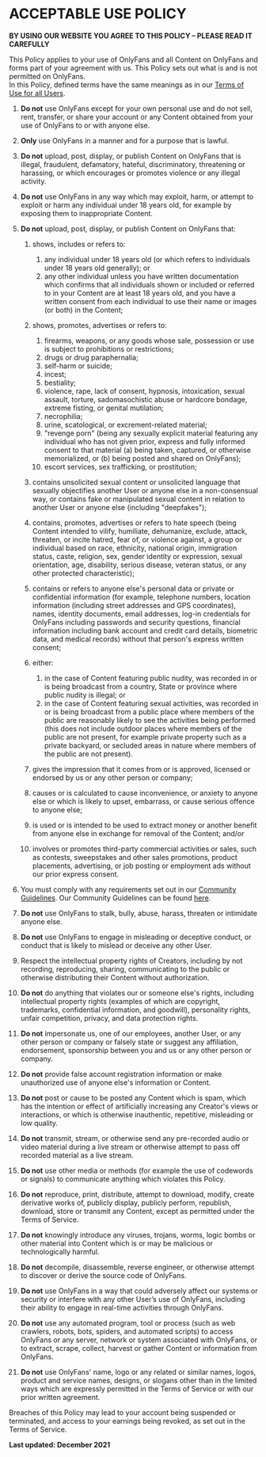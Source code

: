 ACCEPTABLE USE POLICY
=====================

**BY USING OUR WEBSITE YOU AGREE TO THIS POLICY – PLEASE READ IT CAREFULLY**

This Policy applies to your use of OnlyFans and all Content on OnlyFans and forms part of your agreement with us. This Policy sets out what is and is not permitted on OnlyFans.  
In this Policy, defined terms have the same meanings as in our [Terms of Use for all Users](#terms-use-all-users).

1. **Do not** use OnlyFans except for your own personal use and do not sell, rent, transfer, or share your account or any Content obtained from your use of OnlyFans to or with anyone else.
2. **Only** use OnlyFans in a manner and for a purpose that is lawful.
3. **Do not** upload, post, display, or publish Content on OnlyFans that is illegal, fraudulent, defamatory, hateful, discriminatory, threatening or harassing, or which encourages or promotes violence or any illegal activity.
4. **Do not** use OnlyFans in any way which may exploit, harm, or attempt to exploit or harm any individual under 18 years old, for example by exposing them to inappropriate Content.
5. **Do not** upload, post, display, or publish Content on OnlyFans that:
    
    1. shows, includes or refers to:
        
        1. any individual under 18 years old (or which refers to individuals under 18 years old generally); or
        2. any other individual unless you have written documentation which confirms that all individuals shown or included or referred to in your Content are at least 18 years old, and you have a written consent from each individual to use their name or images (or both) in the Content;
    2. shows, promotes, advertises or refers to:
        
        1. firearms, weapons, or any goods whose sale, possession or use is subject to prohibitions or restrictions;
        2. drugs or drug paraphernalia;
        3. self-harm or suicide;
        4. incest;
        5. bestiality;
        6. violence, rape, lack of consent, hypnosis, intoxication, sexual assault, torture, sadomasochistic abuse or hardcore bondage, extreme fisting, or genital mutilation;
        7. necrophilia;
        8. urine, scatological, or excrement-related material;
        9. "revenge porn" (being any sexually explicit material featuring any individual who has not given prior, express and fully informed consent to that material (a) being taken, captured, or otherwise memorialized, or (b) being posted and shared on OnlyFans);
        10. escort services, sex trafficking, or prostitution;
    3. contains unsolicited sexual content or unsolicited language that sexually objectifies another User or anyone else in a non-consensual way, or contains fake or manipulated sexual content in relation to another User or anyone else (including "deepfakes");
    4. contains, promotes, advertises or refers to hate speech (being Content intended to vilify, humiliate, dehumanize, exclude, attack, threaten, or incite hatred, fear of, or violence against, a group or individual based on race, ethnicity, national origin, immigration status, caste, religion, sex, gender identity or expression, sexual orientation, age, disability, serious disease, veteran status, or any other protected characteristic);
    5. contains or refers to anyone else's personal data or private or confidential information (for example, telephone numbers, location information (including street addresses and GPS coordinates), names, identity documents, email addresses, log-in credentials for OnlyFans including passwords and security questions, financial information including bank account and credit card details, biometric data, and medical records) without that person's express written consent;
    6. either:
        
        1. in the case of Content featuring public nudity, was recorded in or is being broadcast from a country, State or province where public nudity is illegal; or
        2. in the case of Content featuring sexual activities, was recorded in or is being broadcast from a public place where members of the public are reasonably likely to see the activities being performed (this does not include outdoor places where members of the public are not present, for example private property such as a private backyard, or secluded areas in nature where members of the public are not present).
    7. gives the impression that it comes from or is approved, licensed or endorsed by us or any other person or company;
    8. causes or is calculated to cause inconvenience, or anxiety to anyone else or which is likely to upset, embarrass, or cause serious offence to anyone else;
    9. is used or is intended to be used to extract money or another benefit from anyone else in exchange for removal of the Content; and/or
    10. involves or promotes third-party commercial activities or sales, such as contests, sweepstakes and other sales promotions, product placements, advertising, or job posting or employment ads without our prior express consent.
6. You must comply with any requirements set out in our [Community Guidelines](https://onlyfans.com/help). Our Community Guidelines can be found [here](https://onlyfans.com/help).
7. **Do not** use OnlyFans to stalk, bully, abuse, harass, threaten or intimidate anyone else.
8. **Do not** use OnlyFans to engage in misleading or deceptive conduct, or conduct that is likely to mislead or deceive any other User.
9. Respect the intellectual property rights of Creators, including by not recording, reproducing, sharing, communicating to the public or otherwise distributing their Content without authorization.
10. **Do not** do anything that violates our or someone else's rights, including intellectual property rights (examples of which are copyright, trademarks, confidential information, and goodwill), personality rights, unfair competition, privacy, and data protection rights.
11. **Do not** impersonate us, one of our employees, another User, or any other person or company or falsely state or suggest any affiliation, endorsement, sponsorship between you and us or any other person or company.
12. **Do not** provide false account registration information or make unauthorized use of anyone else's information or Content.
13. **Do not** post or cause to be posted any Content which is spam, which has the intention or effect of artificially increasing any Creator's views or interactions, or which is otherwise inauthentic, repetitive, misleading or low quality.
14. **Do not** transmit, stream, or otherwise send any pre-recorded audio or video material during a live stream or otherwise attempt to pass off recorded material as a live stream.
15. **Do not** use other media or methods (for example the use of codewords or signals) to communicate anything which violates this Policy.
16. **Do not** reproduce, print, distribute, attempt to download, modify, create derivative works of, publicly display, publicly perform, republish, download, store or transmit any Content, except as permitted under the Terms of Service.
17. **Do not** knowingly introduce any viruses, trojans, worms, logic bombs or other material into Content which is or may be malicious or technologically harmful.
18. **Do not** decompile, disassemble, reverse engineer, or otherwise attempt to discover or derive the source code of OnlyFans.
19. **Do not** use OnlyFans in a way that could adversely affect our systems or security or interfere with any other User’s use of OnlyFans, including their ability to engage in real-time activities through OnlyFans.
20. **Do not** use any automated program, tool or process (such as web crawlers, robots, bots, spiders, and automated scripts) to access OnlyFans or any server, network or system associated with OnlyFans, or to extract, scrape, collect, harvest or gather Content or information from OnlyFans.
21. **Do not** use OnlyFans' name, logo or any related or similar names, logos, product and service names, designs, or slogans other than in the limited ways which are expressly permitted in the Terms of Service or with our prior written agreement.

Breaches of this Policy may lead to your account being suspended or terminated, and access to your earnings being revoked, as set out in the Terms of Service.

**Last updated: December 2021**